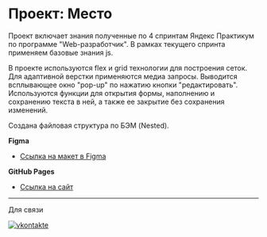 # Проект: Место

Проект включает знания полученные по 4 спринтам Яндекс Практикум по программе "Web-разработчик". В рамках текущего спринта применяем базовые знания js.

В проекте используются flex и grid технологии для построения сеток. Для адаптивной верстки применяются медиа запросы. 
Выводится всплывающее окно "pop-up" по нажатию кнопки "редактировать". Используются функции для открытия формы, наполнению и сохранению текста в ней, а также ее закрытие без сохранения изменений.

Создана файловая структура по БЭМ (Nested).

**Figma**

* [Ссылка на макет в Figma](https://www.figma.com/file/2cn9N9jSkmxD84oJik7xL7/JavaScript.-Sprint-4?node-id=0%3A1)

**GitHub Pages**

* [Ссылка на cайт](https://zykovruslan.github.io/zykovruslan.github.io-russian-mesto/)

---
Для связи
<div id="badges">
  <a href="https://vk.com/r_u_sl_i_k">
  <img src="https://img.shields.io/badge/VK-вконтакте-blue?logo=vkontakte&logoColor=white&style=for-the-badge" alt="vkontakte"/>
  </a>
</div>
